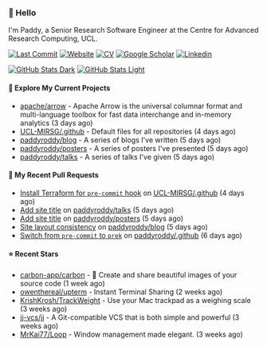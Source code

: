 ### 👋 Hello

I'm Paddy, a Senior Research Software Engineer at the Centre for Advanced
Research Computing, UCL.

[![Last Commit](https://img.shields.io/github/last-commit/paddyroddy/paddyroddy/main?label=updated)](https://github.com/paddyroddy)
[![Website](https://img.shields.io/badge/GitHub%20Pages-222?logo=githubpages&logoColor=fff&style=for-the-badge&style=flat)](https://paddyroddy.github.io)
[![CV](https://img.shields.io/badge/CV-PDF-pink.svg)](https://paddyroddy.github.io/cv)
[![Google Scholar](https://img.shields.io/badge/Google%20Scholar-4285F4?logo=googlescholar&logoColor=fff&style=for-the-badge&style=flat)](https://scholar.google.com/citations?user=OFigHUwAAAAJ)
[![Linkedin](https://img.shields.io/badge/LinkedIn-0A66C2?logo=linkedin&logoColor=fff&style=for-the-badge&style=flat)](https://www.linkedin.com/in/patrickjamesroddy)

[![GitHub Stats Dark](https://github-readme-stats-paddyroddy.vercel.app/api?username=paddyroddy&disable_animations=true&hide_border=true&hide_title=true&include_all_commits=true&rank_icon=github&show=prs_merged,reviews&show_icons=true&theme=tokyonight)](https://github.com/paddyroddy/paddyroddy#gh-dark-mode-only)
[![GitHub Stats Light](https://github-readme-stats-paddyroddy.vercel.app/api?username=paddyroddy&disable_animations=true&hide_border=true&hide_title=true&include_all_commits=true&rank_icon=github&show=prs_merged,reviews&show_icons=true&theme=default)](https://github.com/paddyroddy/paddyroddy#gh-light-mode-only)

#### 👷 Explore My Current Projects

- [apache/arrow](https://github.com/apache/arrow) - Apache Arrow is the universal columnar format and multi-language toolbox for fast data interchange and in-memory analytics
  (3 days ago)
- [UCL-MIRSG/.github](https://github.com/UCL-MIRSG/.github) - Default files for all repositories
  (4 days ago)
- [paddyroddy/blog](https://github.com/paddyroddy/blog) - A series of blogs I&#39;ve written
  (5 days ago)
- [paddyroddy/posters](https://github.com/paddyroddy/posters) - A series of posters I&#39;ve presented
  (5 days ago)
- [paddyroddy/talks](https://github.com/paddyroddy/talks) - A series of talks I&#39;ve given
  (5 days ago)

#### 🔨 My Recent Pull Requests

- [Install Terraform for `pre-commit` hook](https://github.com/UCL-MIRSG/.github/pull/198) on [UCL-MIRSG/.github](https://github.com/UCL-MIRSG/.github)
  (4 days ago)
- [Add site title](https://github.com/paddyroddy/talks/pull/109) on [paddyroddy/talks](https://github.com/paddyroddy/talks)
  (5 days ago)
- [Add site title](https://github.com/paddyroddy/posters/pull/15) on [paddyroddy/posters](https://github.com/paddyroddy/posters)
  (5 days ago)
- [Site layout consistency](https://github.com/paddyroddy/blog/pull/9) on [paddyroddy/blog](https://github.com/paddyroddy/blog)
  (5 days ago)
- [Switch from `pre-commit` to `prek`](https://github.com/paddyroddy/.github/pull/315) on [paddyroddy/.github](https://github.com/paddyroddy/.github)
  (6 days ago)

#### ⭐ Recent Stars

- [carbon-app/carbon](https://github.com/carbon-app/carbon) - :black_heart: Create and share beautiful images of your source code
  (1 week ago)
- [owenthereal/upterm](https://github.com/owenthereal/upterm) - Instant Terminal Sharing
  (2 weeks ago)
- [KrishKrosh/TrackWeight](https://github.com/KrishKrosh/TrackWeight) - Use your Mac trackpad as a weighing scale
  (3 weeks ago)
- [jj-vcs/jj](https://github.com/jj-vcs/jj) - A Git-compatible VCS that is both simple and powerful
  (3 weeks ago)
- [MrKai77/Loop](https://github.com/MrKai77/Loop) - Window management made elegant.
  (3 weeks ago)
